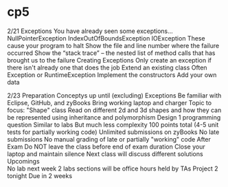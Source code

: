 # cp5
2/21
Exceptions
  You have already seen some exceptions...
    NullPointerException
    IndexOutOfBoundsException
    IOException
  These cause your program to halt
    Show the file and line number where the failure occurred
    Show the “stack trace” – the nested list of method calls that has brought us to the failure
Creating Exceptions
  Only create an exception if there isn't already one that does the job
 Extend an existing class
  Often Exception or RuntimeException
  Implement the constructors
  Add your own data
    
2/23
Preparation
  Conceptys up until (excluding) Exceptions
  Be familiar with Eclipse, GitHub, and zyBooks
  Bring working laptop and charger
  Topic to focus:
    "Shape" class
    Read on different 2d and 3d shapes and how they can be represented using inheritance and polymorphism
Design
  1 programming question
  Similar to labs
  But much less complexity
100 points total (4-5 unit tests for partially working code)
  Unlimited submissions on zyBooks
  No late submissions
  No manual grading of late or partially "working" code
After Exam
  Do NOT leave the class before end of exam duration
  Close your laptop and maintain silence
  Next class will discuss different solutions
Upcomings  
  No lab next week
    2 labs sections will be office hours held by TAs
  Project 2 tonight
    Due in 2 weeks
    
